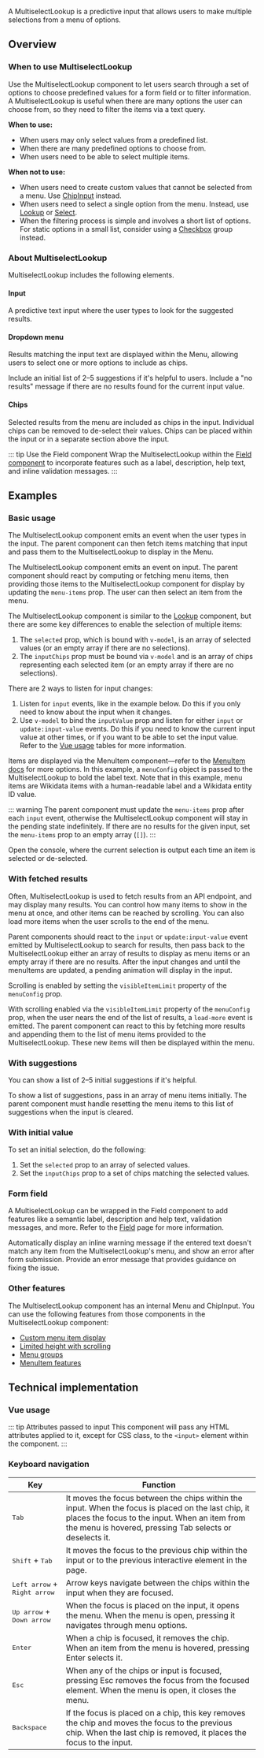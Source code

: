 <script setup>
import MultiselectLookupConfigurable from '@/../component-demos/multiselect-lookup/examples/MultiselectLookupConfigurable.vue';
import MultiselectLookupBasic from '@/../component-demos/multiselect-lookup/examples/MultiselectLookupBasic.vue';
import MultiselectLookupWithFetch from '@/../component-demos/multiselect-lookup/examples/MultiselectLookupWithFetch.vue';
import MultiselectLookupWithSuggestions from '@/../component-demos/multiselect-lookup/examples/MultiselectLookupWithSuggestions.vue';
import MultiselectLookupWithInitialSelection from '@/../component-demos/multiselect-lookup/examples/MultiselectLookupWithInitialSelection.vue';
import MultiselectLookupField from '@/../component-demos/multiselect-lookup/examples/MultiselectLookupField.vue';
import { CdxAccordion } from '@wikimedia/codex';

const controlsConfig = [
	{
		name: 'separateInput',
		type: 'boolean'
	},
	{
		name: 'status',
		type: 'radio',
		options: [ 'default', 'error' ],
	},
	{
		name: 'disabled',
		type: 'boolean'
	},
	{
		name: 'readonly',
		type: 'boolean'
	}
];
</script>

A MultiselectLookup is a predictive input that allows users to make multiple selections from a menu
of options.

<cdx-demo-wrapper :controls-config="controlsConfig">
<template v-slot:demo="{ propValues }">
	<multiselect-lookup-configurable v-bind="propValues" />
</template>
</cdx-demo-wrapper>

## Overview

### When to use MultiselectLookup

Use the MultiselectLookup component to let users search through a set of options to choose
predefined values for a form field or to filter information. A MultiselectLookup is useful when
there are many options the user can choose from, so they need to filter the items via a text query.

**When to use:**
- When users may only select values from a predefined list.
- When there are many predefined options to choose from.
- When users need to be able to select multiple items.

**When not to use:**
- When users need to create custom values that cannot be selected from a menu. Use [ChipInput](./chip-input.md) instead.
- When users need to select a single option from the menu. Instead, use [Lookup](./lookup.md) or [Select](./select.md).
- When the filtering process is simple and involves a short list of options. For static options in a small list, consider using a [Checkbox](./checkbox.md) group instead.

### About MultiselectLookup

MultiselectLookup includes the following elements.

#### Input

A predictive text input where the user types to look for the suggested results.

#### Dropdown menu

Results matching the input text are displayed within the Menu, allowing users to select one or more
options to include as chips.

<cdx-demo-best-practices>
<cdx-demo-best-practice>Include an initial list of 2–5 suggestions if it's helpful to users.</cdx-demo-best-practice>
<cdx-demo-best-practice>Include a "no results" message if there are no results found for the current input value.</cdx-demo-best-practice>
</cdx-demo-best-practices>

#### Chips

Selected results from the menu are included as chips in the input. Individual chips can be removed
to de-select their values. Chips can be placed within the input or in a separate section above the
input.

::: tip Use the Field component
Wrap the MultiselectLookup within the [Field component](./field.md) to incorporate features such as
a label, description, help text, and inline validation messages.
:::

## Examples

### Basic usage

The MultiselectLookup component emits an event when the user types in the input. The parent
component can then fetch items matching that input and pass them to the MultiselectLookup to display
in the Menu.

<cdx-demo-wrapper :force-reset="true">
<template v-slot:demo>
	<multiselect-lookup-basic />
</template>

<template v-slot:code>

:::code-group

<<< @/../component-demos/multiselect-lookup/examples/MultiselectLookupBasic.vue [NPM]

<<< @/../component-demos/multiselect-lookup/examples-mw/MultiselectLookupBasic.vue [MediaWiki]

:::

</template>
</cdx-demo-wrapper>

<cdx-accordion>
<template #title>Developer notes</template>

The MultiselectLookup component emits an event on input. The parent component should react by
computing or fetching menu items, then providing those items to the MultiselectLookup component for
display by updating the `menu-items` prop. The user can then select an item from the menu.

The MultiselectLookup component is similar to the [Lookup](./lookup.md) component, but there are
some key differences to enable the selection of multiple items:

1. The `selected` prop, which is bound with `v-model`, is an array of selected values (or an empty
   array if there are no selections).
2. The `inputChips` prop must be bound via `v-model` and is an array of chips representing each
   selected item (or an empty array if there are no selections).

There are 2 ways to listen for input changes:
1. Listen for `input` events, like in the example below. Do this if you only need to know about the
   input when it changes.
2. Use `v-model` to bind the `inputValue` prop and listen for either `input` or `update:input-value`
   events. Do this if you need to know the current input value at other times, or if you want to be
   able to set the input value. Refer to the [Vue usage](#vue-usage) tables for more information.

Items are displayed via the MenuItem component—refer to the [MenuItem docs](./menu-item) for more
options. In this example, a `menuConfig` object is passed to the MultiselectLookup to bold the label
text. Note that in this example, menu items are Wikidata items with a human-readable label and a
Wikidata entity ID value.

::: warning
The parent component must update the `menu-items` prop after each `input` event, otherwise the
MultiselectLookup component will stay in the pending state indefinitely. If there are no results for
the given input, set the `menu-items` prop to an empty array (`[]`).
:::

Open the console, where the current selection is output each time an item is selected or
de-selected.

</cdx-accordion>

### With fetched results

Often, MultiselectLookup is used to fetch results from an API endpoint, and may display many
results. You can control how many items to show in the menu at once, and other items can be reached
by scrolling. You can also load more items when the user scrolls to the end of the menu.

<cdx-demo-wrapper :force-reset="true">
<template v-slot:demo>
	<multiselect-lookup-with-fetch />
</template>

<template v-slot:code>

:::code-group

<<< @/../component-demos/multiselect-lookup/examples/MultiselectLookupWithFetch.vue [NPM]

<<< @/../component-demos/multiselect-lookup/examples-mw/MultiselectLookupWithFetch.vue [MediaWiki]

:::

</template>
</cdx-demo-wrapper>

<cdx-accordion>
<template #title>Developer notes</template>

Parent components should react to the `input` or `update:input-value` event emitted by
MultiselectLookup to search for results, then pass back to the MultiselectLookup either an array of
results to display as menu items or an empty array if there are no results. After the input changes
and until the menuItems are updated, a pending animation will display in the input.

Scrolling is enabled by setting the `visibleItemLimit` property of the `menuConfig` prop.

With scrolling enabled via the `visibleItemLimit` property of the `menuConfig` prop, when the user
nears the end of the list of results, a `load-more` event is emitted. The parent component can react
to this by fetching more results and appending them to the list of menu items provided to the
MultiselectLookup. These new items will then be displayed within the menu.

</cdx-accordion>

### With suggestions

You can show a list of 2–5 initial suggestions if it's helpful.

<cdx-demo-wrapper :force-reset="true">
<template v-slot:demo>
	<multiselect-lookup-with-suggestions />
</template>

<template v-slot:code>

:::code-group

<<< @/../component-demos/multiselect-lookup/examples/MultiselectLookupWithSuggestions.vue [NPM]

<<< @/../component-demos/multiselect-lookup/examples-mw/MultiselectLookupWithSuggestions.vue [MediaWiki]

:::

</template>
</cdx-demo-wrapper>

<cdx-accordion>
<template #title>Developer notes</template>

To show a list of suggestions, pass in an array of menu items initially. The parent component must
handle resetting the menu items to this list of suggestions when the input is cleared.

</cdx-accordion>

### With initial value

<cdx-demo-wrapper :force-reset="true">
<template v-slot:demo>
	<multiselect-lookup-with-initial-selection />
</template>

<template v-slot:code>

:::code-group

<<< @/../component-demos/multiselect-lookup/examples/MultiselectLookupWithInitialSelection.vue [NPM]

<<< @/../component-demos/multiselect-lookup/examples-mw/MultiselectLookupWithInitialSelection.vue [MediaWiki]

:::

</template>
</cdx-demo-wrapper>

<cdx-accordion>
<template #title>Developer notes</template>

To set an initial selection, do the following:
1. Set the `selected` prop to an array of selected values.
2. Set the `inputChips` prop to a set of chips matching the selected values.

</cdx-accordion>

### Form field

A MultiselectLookup can be wrapped in the Field component to add features like a semantic label,
description and help text, validation messages, and more. Refer to the [Field](./field.md) page for
more information.

<cdx-demo-best-practices>
<cdx-demo-best-practice>Automatically display an inline warning message if the entered text doesn't match any item from the MultiselectLookup's menu, and show an error after form submission.</cdx-demo-best-practice>
<cdx-demo-best-practice>Provide an error message that provides guidance on fixing the issue.</cdx-demo-best-practice>
</cdx-demo-best-practices>

<cdx-demo-wrapper>
<template v-slot:demo>
	<multiselect-lookup-field />
</template>
<template v-slot:code>

:::code-group

<<< @/../component-demos/multiselect-lookup/examples/MultiselectLookupField.vue [NPM]

<<< @/../component-demos/multiselect-lookup/examples-mw/MultiselectLookupField.vue [MediaWiki]

:::

</template>
</cdx-demo-wrapper>

### Other features

The MultiselectLookup component has an internal Menu and ChipInput. You can use the following
features from those components in the MultiselectLookup component:
- [Custom menu item display](./menu.html#menu-item-display)
- [Limited height with scrolling](./menu.html#with-scrolling-enabled)
- [Menu groups](./menu.html#menu-groups)
- [MenuItem features](./menu-item.html)

## Technical implementation

### Vue usage

::: tip Attributes passed to input
This component will pass any HTML attributes applied to it, except for CSS class, to the `<input>`
element within the component.
:::

### Keyboard navigation

| Key | Function |
| -- | -- |
| <kbd>Tab</kbd> | It moves the focus between the chips within the input. When the focus is placed on the last chip, it places the focus to the input. When an item from the menu is hovered, pressing Tab selects or deselects it. |
| <kbd>Shift</kbd> + <kbd>Tab</kbd> | It moves the focus to the previous chip within the input or to the previous interactive element in the page. |
| <kbd>Left arrow</kbd> + <kbd>Right arrow</kbd> | Arrow keys navigate between the chips within the input when they are focused. |
| <kbd>Up arrow</kbd> + <kbd>Down arrow</kbd> | When the focus is placed on the input, it opens the menu. When the menu is open, pressing it navigates through menu options. |
| <kbd>Enter</kbd> | When a chip is focused, it removes the chip. When an item from the menu is hovered, pressing Enter selects it. |
| <kbd>Esc</kbd> | When any of the chips or input is focused, pressing Esc removes the focus from the focused element. When the menu is open, it closes the menu. |
| <kbd>Backspace</kbd> | If the focus is placed on a chip, this key removes the chip and moves the focus to the previous chip. When the last chip is removed, it places the focus to the input. |
